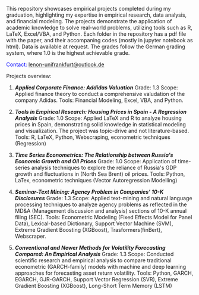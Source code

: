 This repository showcases empirical projects completed during my graduation, highlighting my expertise in empirical research, data analysis, and financial modeling. 
The projects demonstrate the application of academic knowledge to solve real-world problems, utilizing tools such as R, LaTeX, Excel/VBA, and Python. Each folder in the repository
has a pdf file with the paper, and their accompaning codes (mostly in jupyter notebook as html). Data is available at request.
The grades follow the German grading system, where 1.0 is the highest achievable grade.

<font color = 'blue'>Contact: lenon-unifrankfurt@outlook.de</font>




Projects overview:

  1. **_Applied Corporate Finance: Addidas Valuation_**
     Grade: 1.3 
     Scope: Applied finance theory to conduct a comprehensive valudation of the company Adidas.
     Tools: Financial Modeling, Excel, VBA, and Python.

  2. **_Tools in Empirical Research: Housing Prices in Spain - A Regression Analysis_**
     Grade: 1.0 
     Scope: Applied LaTeX and R to analyze housing prices in Spain, demonstrating solid knowledge in statistical modeling and visualization. The project was topic-drive and not literature-based.
     Tools: R, LaTeX, Python, Webscraping, econometric techniques (Regression)
     
  3. **_Time Series Econometrics: The Relationship between Russia's Economic Growth and Oil Prices_**
     Grade: 1.0 
     Scope: Application of time-series analysis techniques to explore the reliance of Russia's GDP growth and fluctuations in (North Sea Brent) oil prices.
     Tools: Python, LaTex, econometric techniques (Vector Autoregression Modelling)
  
  4. **_Seminar-Text Mining: Agency Problem in Companies' 10-K Disclosures_**
     Grade: 1.3
     Scope: Applied text-mining and natural language processing techniques to analyze agency problems as reflected in the MD&A (Management discussion and analysis) sections of 10-K annual filing (SEC).
     Tools: Econometric Modeling (Fixed Effects Model for Panel Data), Lexical-based Dictionary, Support Vector Machine (SVM), Extreme Gradient Boosting (XGBoost), Trasformers(finBert), Webscraper.
     
  6. **_Conventional and Newer Methods for Volatility Forecasting Compared: An Empirical Analysis_**
     Grade: 1.3
     Scope: Conducted scientific research and empirical analysis to compare traditional econometric (GARCH-family) models with machine and deep learning approaches for forecasting asset return volatility.
     Tools: Python, GARCH, EGARCH, GJR-GARCH, Support Vector Regression (SVR), Extreme Gradient Boosting (XGBoost), Long-Short Term Memory (LSTM)
